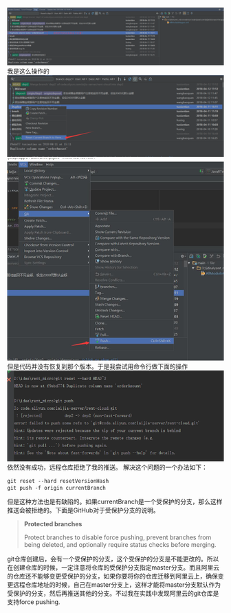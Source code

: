 ![](/images/git/版本回退/1.png)
我是这么操作的
![](/images/git/版本回退/2.png)
![](/images/git/版本回退/3.jpg)
但是代码并没有恢复到那个版本。于是我尝试用命令行做下面的操作
![](/images/git/版本回退/4.png)
依然没有成功，远程仓库拒绝了我的推送。
解决这个问题的一个办法如下：
```
git reset --hard resetVersionHash
git push -f origin currentBranch
```
但是这种方法也是有缺陷的。如果currentBranch是一个受保护的分支，那么这样推送会被拒绝的。下面是GitHub对于受保护分支的说明。
> **Protected branches**
>
> Protect branches to disable force pushing, prevent branches from being deleted, and optionally require status checks before merging. 

git仓库创建后，会有一个受保护的分支，这个受保护的分支是不能更改的。所以在创建仓库的时候，一定注意将仓库的受保护分支指定master分支。而且阿里云的仓库还不能够变更受保护的分支，如果你要将你的仓库迁移到阿里云上，确保变更远程仓库地址的时候，自己在master分支上，这样才能将master分支默认作为受保护的分支，然后再推送其他的分支。不过我在实践中发现阿里云的git仓库是支持force pushing.


